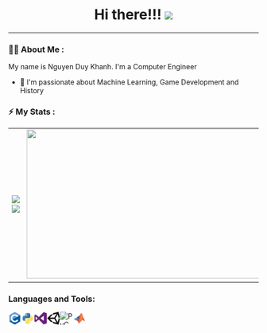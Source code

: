 <div id="Header" align="center">
  <!-- <img src="z3320863686524_20c35e462f4d1c54fe2ca59abf949cbd.jpg"/
       width="64"
       height="92"> -->
  <h1>
    Hi there!!!
    <img src="https://media.giphy.com/media/hvRJCLFzcasrR4ia7z/giphy.gif" width="30px"/>
  </h1>
</div>

---
### 👨‍💻 About Me :
My name is Nguyen Duy Khanh. I'm a Computer Engineer
 - :microscope: I'm passionate about Machine Learning, Game Development and History



### ⚡ My Stats :
<table>
  <tr>
    <td width = "48%">
        <img src="https://github-readme-stats.vercel.app/api?username=KhanhNguyen1308&show_icons=true&hide=contribs,issues&hide_border=true">
        <img src="https://github-readme-stats.vercel.app/api/top-langs/?username=KhanhNguyen1308&layout=compact&theme=vision-friendly-dark">
    </td>
    <td width = "52%">
      <img src="https://media.giphy.com/media/dWesBcTLavkZuG35MI/giphy.gif" width="600" height="300"/>
    </td>  
  </tr>
</table>
  
### Languages and Tools:
  
  <img align="left" src="https://github.com/devicons/devicon/blob/master/icons/c/c-original.svg" alt="LanguageC" width="26" height="26"/>
  <img align="left" src="https://github.com/devicons/devicon/blob/master/icons/python/python-original.svg" alt="Python" width="26" height="26"/>
  <img align="left" src="https://github.com/devicons/devicon/blob/master/icons/visualstudio/visualstudio-plain.svg" alt="MathLab" width="26" height="26"/>
  <img align="left" src="https://github.com/devicons/devicon/blob/master/icons/unity/unity-original.svg" alt="Unity" width="26" height="26"/>
  <img align="left" src="https://github.com/KhanhNguyen1308/KhanhNguyenDuy/blob/main/Pycharm.png" alt="PyCharm" width="26" height="26"/>
  <img align="left" src="https://github.com/devicons/devicon/blob/master/icons/matlab/matlab-original.svg" alt="MathLab" width="26" height="26"/>

